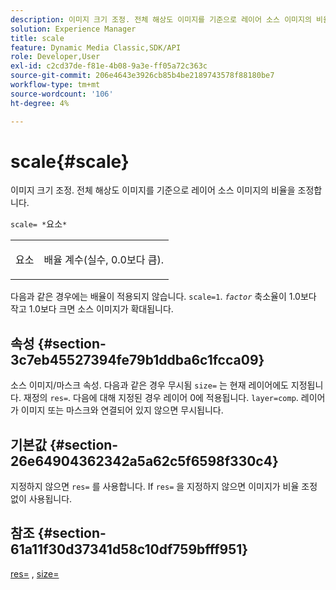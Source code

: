 ```yaml
---
description: 이미지 크기 조정. 전체 해상도 이미지를 기준으로 레이어 소스 이미지의 비율을 조정합니다.
solution: Experience Manager
title: scale
feature: Dynamic Media Classic,SDK/API
role: Developer,User
exl-id: c2cd37de-f81e-4b08-9a3e-ff05a72c363c
source-git-commit: 206e4643e3926cb85b4be2189743578f88180be7
workflow-type: tm+mt
source-wordcount: '106'
ht-degree: 4%

---
```


# scale{#scale}

이미지 크기 조정. 전체 해상도 이미지를 기준으로 레이어 소스 이미지의 비율을 조정합니다.

`scale= *`요소`*`

<table id="simpletable_AC596A87494A4213A7D1C76612E8F2FD"> 
 <tr class="strow"> 
  <td class="stentry"> <p><span class="varname"> 요소</span> </p> </td> 
  <td class="stentry"> <p>배율 계수(실수, 0.0보다 큼). </p></td> 
 </tr> 
</table>

다음과 같은 경우에는 배율이 적용되지 않습니다. `scale=1`. *`factor`* 축소율이 1.0보다 작고 1.0보다 크면 소스 이미지가 확대됩니다.

## 속성 {#section-3c7eb45527394fe79b1ddba6c1fcca09}

소스 이미지/마스크 속성. 다음과 같은 경우 무시됨 `size=` 는 현재 레이어에도 지정됩니다. 재정의 `res=`. 다음에 대해 지정된 경우 레이어 0에 적용됩니다. `layer=comp`. 레이어가 이미지 또는 마스크와 연결되어 있지 않으면 무시됩니다.

## 기본값 {#section-26e64904362342a5a62c5f6598f330c4}

지정하지 않으면 `res=` 를 사용합니다. If `res=` 을 지정하지 않으면 이미지가 비율 조정 없이 사용됩니다.

## 참조 {#section-61a11f30d37341d58c10df759bfff951}

[res=](../../../../../is-api/http-ref/image-serving-api-ref/c-http-protocol-reference/c-command-reference/r-res.md#reference-3d6fe416801148dea0f786f2b5169e55) , [size=](../../../../../is-api/http-ref/image-serving-api-ref/c-http-protocol-reference/c-data-types/r-size.md#reference-04d383f32c7b4003bed9978cb854747b)
